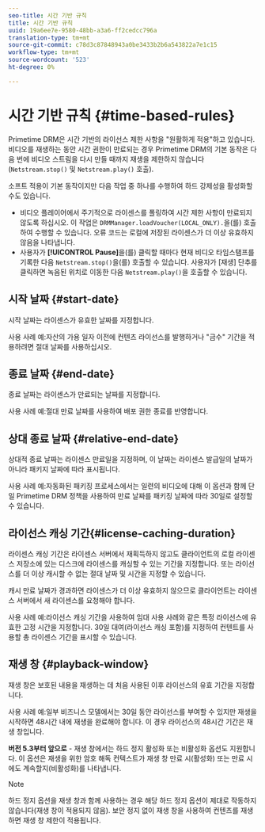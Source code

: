 ```yaml
---
seo-title: 시간 기반 규칙
title: 시간 기반 규칙
uuid: 19a6ee7e-9580-48bb-a3a6-ff2cedcc796a
translation-type: tm+mt
source-git-commit: c78d3c87848943a0be3433b2b6a543822a7e1c15
workflow-type: tm+mt
source-wordcount: '523'
ht-degree: 0%

---
```



# 시간 기반 규칙 {#time-based-rules}

Primetime DRM은 시간 기반의 라이선스 제한 사항을 &quot;원활하게 적용&quot;하고 있습니다. 비디오를 재생하는 동안 시간 권한이 만료되는 경우 Primetime DRM의 기본 동작은 다음 번에 비디오 스트림을 다시 만들 때까지 재생을 제한하지 않습니다(`Netstream.stop()` 및 `Netstream.play()` 호출).

소프트 적용이 기본 동작이지만 다음 작업 중 하나를 수행하여 하드 강제성을 활성화할 수도 있습니다.

* 비디오 플레이어에서 주기적으로 라이센스를 폴링하여 시간 제한 사항이 만료되지 않도록 하십시오. 이 작업은 `DRMManager.loadVoucher(LOCAL_ONLY).`을(를) 호출하여 수행할 수 있습니다. 오류 코드는 로컬에 저장된 라이센스가 더 이상 유효하지 않음을 나타냅니다.
* 사용자가 **[!UICONTROL Pause]**&#x200B;을(를) 클릭할 때마다 현재 비디오 타임스탬프를 기록한 다음 `Netstream.stop()`을(를) 호출할 수 있습니다. 사용자가 [재생] 단추를 클릭하면 녹음된 위치로 이동한 다음 `Netstream.play()`을 호출할 수 있습니다.

## 시작 날짜 {#start-date}

시작 날짜는 라이센스가 유효한 날짜를 지정합니다.

사용 사례 예:자산의 가용 일자 이전에 컨텐츠 라이선스를 발행하거나 &quot;금수&quot; 기간을 적용하려면 절대 날짜를 사용하십시오.

## 종료 날짜 {#end-date}

종료 날짜는 라이센스가 만료되는 날짜를 지정합니다.

사용 사례 예:절대 만료 날짜를 사용하여 배포 권한 종료를 반영합니다.

## 상대 종료 날짜 {#relative-end-date}

상대적 종료 날짜는 라이센스 만료일을 지정하며, 이 날짜는 라이센스 발급일의 날짜가 아니라 패키지 날짜에 따라 표시됩니다.

사용 사례 예:자동화된 패키징 프로세스에서는 일련의 비디오에 대해 이 옵션과 함께 단일 Primetime DRM 정책을 사용하여 만료 날짜를 패키징 날짜에 따라 30일로 설정할 수 있습니다.

## 라이선스 캐싱 기간{#license-caching-duration}

라이센스 캐싱 기간은 라이센스 서버에서 재획득하지 않고도 클라이언트의 로컬 라이센스 저장소에 있는 디스크에 라이센스를 캐싱할 수 있는 기간을 지정합니다. 또는 라이선스를 더 이상 캐시할 수 없는 절대 날짜 및 시간을 지정할 수 있습니다.

캐시 만료 날짜가 경과하면 라이센스가 더 이상 유효하지 않으므로 클라이언트는 라이센스 서버에서 새 라이센스를 요청해야 합니다.

사용 사례 예:라이선스 캐싱 기간을 사용하여 임대 사용 사례와 같은 특정 라이선스에 유효한 고정 시간을 지정합니다. 30일 대여(라이선스 캐싱 포함)를 지정하여 컨텐트를 사용할 총 라이센스 기간을 표시할 수 있습니다.

## 재생 창 {#playback-window}

재생 창은 보호된 내용을 재생하는 데 처음 사용된 이후 라이선스의 유효 기간을 지정합니다.

사용 사례 예:일부 비즈니스 모델에서는 30일 동안 라이선스를 부여할 수 있지만 재생을 시작하면 48시간 내에 재생을 완료해야 합니다. 이 경우 라이선스의 48시간 기간은 재생 창입니다.

**버전 5.3부터 앞으로**  - 재생 창에서는 하드 정지 활성화 또는 비활성화 옵션도 지원합니다. 이 옵션은 재생을 위한 암호 해독 컨텍스트가 재생 창 만료 시(활성화) 또는 만료 시에도 계속할지(비활성화)를 나타냅니다.

>[!NOTE]
>
>하드 정지 옵션을 재생 창과 함께 사용하는 경우 해당 하드 정지 옵션이 제대로 작동하지 않습니다(재생 창이 적용되지 않음). 보안 정지 없이 재생 창을 사용하여 컨텐츠를 재생하면 재생 창 제한이 적용됩니다.